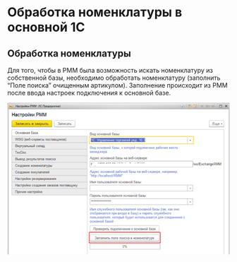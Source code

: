 # Обработка номенклатуры в основной 1С

## Обработка номенклатуры

Для того, чтобы в РММ была возможность искать номенклатуру из собственной базы, необходимо обработать номенклатуру \(заполнить “Поле поиска” очищенным артикулом\). Заполнение происходит из РММ после ввода настроек подключения к основной базе.

![](../.gitbook/assets/image%20%2828%29.png)

